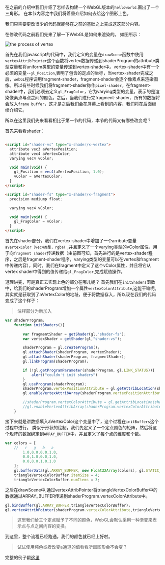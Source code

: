 在之前的介绍中我们介绍了怎样去构建一个WebGL版本的`helloworld`.画出了一个三角形。
在本节内容之中我们将着重介绍如何去给这个图形上色。

我们只需要更改很少的代码就能够在之前的基础之上完成这这部分内容。

在修改代码之前我们先来了解一下WebGL是如何来渲染的。
如图所示：

![the process of vertex](http://learningwebgl.com/lessons/lesson02/simple-rendering-pipeline.png)

首先在我们javascript的代码中，我们定义的变量在`drawScene`函数中使用`vertexAttribPointer`这个函数将vertex数据传递到shaderProgram的attribute类型变量和将uniform类型的变量传递到vertex-shader中。vertex-shader中有一个必须的变量--`gl_Position`,表明了包含的定点的坐标，当vertex-shader完成之后，`webGL`程序调用fragment-shader，fragment-shader会逐个像素点来渲染图像。所以有些时候我们将fragment-shader称作`pixel-shader`。在fragment-shader中，我们必须去定义`gl_FragColor`，它为varying类型的变量，表示的是渲染像素点与点之间的颜色。之后，当我们进行完fragment-shader，所有的数据将会放入`frame buffer`，这才是之后我们会在屏幕上看到的内容，我们将在后面继续介绍它。

所以在这里我们先来看看相比于第一节的代码，本节的代码又有哪些改变呢？

首先来看看shader：

```html

<script id="shader-vs" type="x-shader/x-vertex">
  attribute vec3 aVertexPosition;
  attribute vec4 aVertexColor;
  varying vec4 vColor;

  void main(void) {
    gl_Position = vec4(aVertexPosition, 1.0);
    vColor = aVertexColor;
  }
</script>

<script id="shader-fs" type="x-shader/x-fragment">
  precision mediump float;

  varying vec4 vColor;

  void main(void) {
    gl_FragColor = vColor;
  }
</script>
```

首先在shader部分，我们在vertex-shader中增加了一个arribute变量`aVertexColor（vec4类型，rgba）`,并且定义了一个varying类型的vColor属性，用于向`fragment shader`传递数据（由前图可知，首先进行的是vertex-shader程序，之后是fragment-shader程序，varying类型的变量可以在vertex和fragment中传递内容），同时，我们在fragment中定义了这个vColor属性，并且将它从vertex shader中得到的值传递给`gl_FragColor`,完成赋值操作。

道理讲完，可是真正去实现上色的部分在哪儿呢？
首先我们在`initShaders`函数中，给我们的shaderProgram增加一个属性`vertexColorAttribute`,这能干嘛呢，其实就是获取到了aVertexColor的地址，便于将数据存入，所以现在我们的代码变成了这个样子：

> 注释部分为新加入

```js
var shaderProgram;
	function initShaders(){
		
		var fragmentShader = getShader(gl,"shader-fs");
		var vertexShader = getShader(gl,"shader-vs");

		shaderProgram = gl.createProgram();
		gl.attachShader(shaderProgram, vertexShader);
		gl.attachShader(shaderProgram, fragmentShader);
		gl.linkProgram(shaderProgram);

		if (!gl.getProgramParameter(shaderProgram, gl.LINK_STATUS)){
			alert("couldn't init shaders")
		}
		gl.useProgram(shaderProgram);
		shaderProgram.vertexPositionAttribute = gl.getAttribLocation(shaderProgram, "aVertexPosition");	
		gl.enableVertexAttribArray(shaderProgram.vertexPositionAttribute);

		//shaderProgram.vertexColorAttribute = gl.getAttribLocation(shaderProgram,"aVertexColor");
		//gl.enableVertexAttribArray(shaderProgram.vertexColorAttribute);	
	}

```

接下来就是讲数据填入aVertexColor这个变量中了，这个过程在`initBuffers`这个过程中进行。
类似于形状的绘制，我们先定义了一个定点颜色的矩阵，然后将这个矩阵的数据绑定到`ARRAY_BUFFER`中，并且定义了每个点的维度和个数。

```js
var colors = [
	//   r   g   b   a
		1.0,0.0,0.0,1.0,
		0.0,1.0,0.0,1.0,
		0.0,0.0,1.0,1.0
	];
	gl.bufferData(gl.ARRAY_BUFFER, new Float32Array(colors), gl.STATIC_DRAW);
	triangleVertexColorBuffer.itemSize = 4;
	triangleVertexColorBuffer.numItems = 3;

```
之后在drawScene中,通过vertexAttribPointer将triangleVertexColorBuffer中的数据通过ARRAY_BUFFER传递到shaderProgram.vertexColorAttribute中。

```js
gl.bindBuffer(gl.ARRAY_BUFFER,triangleVertexColorBuffer);
gl.vertexAttribPointer(shaderProgram.vertexColorAttribute,triangleVertexColorBuffer.itemSize,gl.FLOAT,false,0,0);
```
> 这里我们给三个定点赋予了不同的颜色，WebGL会默认采用一种渐变来表示点与点之间内容的变换。

到这里，整个流程已经跑通，我们的颜色就已经上好啦。

> 试试使用纯色或者改变a通道的值看看所画图形会不会变？

完整的例子戳[这里](https://github.com/VinthonyLab/webgl-tutorial/blob/master/examples/2.html)
